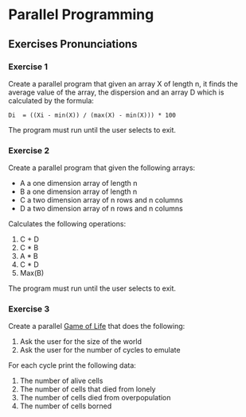 # Parallel Programming

## Exercises Pronunciations

### Exercise 1

Create a parallel program that given an array X of length n, it finds the average value of the array, the dispersion and an array D which is calculated by the formula:

`Di  = ((Xi - min(X)) / (max(X) - min(X))) * 100`

The program must run until the user selects to exit.

### Exercise 2

Create a parallel program that given the following arrays:

- A a one dimension array of length n
- B a one dimension array of length n
- C a two dimension array of n rows and n columns
- D a two dimension array of n rows and n columns

Calculates the following operations:

1. C + D
1. C * B
1. A * B
1. C * D
1. Max(B)

The program must run until the user selects to exit.

### Exercise 3

Create a parallel [Game of Life](https://en.wikipedia.org/wiki/Conway%27s_Game_of_Life) that does the following:

1. Ask the user for the size of the world
1. Ask the user for the number of cycles to emulate

For each cycle print the following data:

1. The number of alive cells
1. The number of cells that died from lonely
1. The number of cells died from overpopulation
1. The number of cells borned
